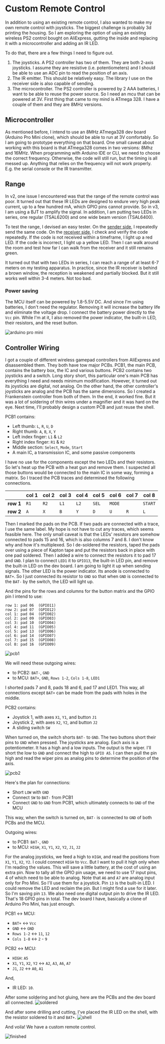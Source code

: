 # Custom Remote Control

In addition to using an existing remote control, I also wanted to make my own remote control with joysticks. The biggest challenge is probably 3d printing the housing. So I am exploring the option of using an existing wireless PS2 control bought on AliExpress, gutting the inside and replacing it with a microcontroller and adding an IR LED.

To do that, there are a few things I need to figure out.

1. The joysticks. A PS2 controller has two of them. They are both 2-axis joysticks. I assume they are resistive (i.e. potentiometers) and I should be able to use an ADC pin to read the position of an axis.
1. The IR emitter. This should be relatively easy. The library I use on the receiver side is also capable of sending.
1. The microcontroller. The PS2 controller is powered by 2 AAA batteries, I want to be able to reuse the power source. So I need an mcu that can be powered at 3V. First thing that came to my mind is ATmega 328. I have a couple of them and they are 8MHz versions.

## Microcontroller
As mentioned before, I intend to use an 8MHz ATmega328 dev board (Arduino Pro Mini clone), which should be able to run at 3V comfortably. So I am going to prototype everything on that board. One small caveat about working with this board is that ATmega328 comes in two versions: 8Mhz and 16MHz. When programming with Arduino IDE or CLI, we need to choose the correct frequency. Otherwise, the code will still run, but the timing is all messed up. Anything that relies on the frequency will not work properly. E.g. the serial console or the IR transmitter.

## Range
In v2, one issue I encountered was that the range of the remote control was poor. It turned out that these IR LEDs are designed to endure very high peak current, up to a few hundred mA, which GPIO pins cannot provide. So in v3, I am using a BJT to amplify the signal. In addition, I am putting two LEDs in series, one regular (TSAL6200) and one wide beam version (TSAL6400).

To test the range, I devised an easy tester. On the [sender side](./debug/irrange_sender/), I repeatedly send the same code. On the [receiver side](./debug/irrange_receiver/), I check and verify the code repeatedly. If the code is not received within a timeframe, I light up a red LED. If the code is incorrect, I light up a yellow LED. Then I can walk around the room and test how far I can walk from the receiver and it still remains green.

It turned out that with two LEDs in series, I can reach a range of at least 6-7 meters on my testing apparatus. In practice, since the IR receiver is behind a brown window, the reception is weakened and partially blocked. But it still works well within 3-4 meters. Not too bad.

### Power saving
The MCU itself can be powered by 1.8-5.5V DC. And since I'm using batteries, I don't need the regulator. Removing it will increase the battery life and eliminate the voltage drop. I connect the battery power directly to the `Vcc` pin. While I'm at it, I also removed the power indicator, the built-in LED, their resistors, and the reset button.

![arduino pro mini](./media/IMG_1218.jpeg)

## Controller Wiring
I got a couple of different wireless gamepad controllers from AliExpress and disassembled them. They both have tow major PCBs. PCB1, the main PCB, contains the battery box, the IC and various buttons. PCB2 contains two joysticks and a switch. Long story short, this particular one's main PCB has everything I need and needs minimum modification. However, it turned out its joysticks are digital, not analog. On the other hand, the other controller's joysticks are analog and the PCB has the same dimensions. So I created a Frankenstein controller from both of them. In the end, it worked fine. But it was a lot of soldering of thin wires under a magnifier and it was hard on the eye. Next time, I'll probably design a custom PCB and just reuse the shell.

PCB1 contains:
* Left thumb: `L`, `R`, `U`, `D`
* Right thumb: `A`, `B`, `X`, `Y`
* Left index finger: `L1` & `L2`
* Right index finger: `R1` & `R2`
* Middle section: `Select`, `Mode`, `Start`
* A main IC, a transmission IC, and some passive components

I have no use for the components except the two LEDs and their resistors. So let's heat up the PCB with a heat gun and remove them. I suspected all those buttons would be connected to the main IC in some way, forming a matrix. So I traced the PCB traces and determined the following connections.

|           | col 1 | col 2 | col 3 | col 4 | col 5 | col 6 | col 7 | col 8 |
|-----------|-------|-------|-------|-------|-------|-------|-------|-------|
| **row 1** |  `R1` |  `R2` |  `L1` |  `L2` | `SEL` |`MODE` |       |`START`|
| **row 2** |  `A`  |  `X`  |  `B`  |  `Y`  |  `D`  |  `U`  |  `R`  |  `L`  |

Then I marked the pads on the PCB. If two pads are connected with a trace, I use the same label. My hope is not have to cut any traces, which seems feasible here. The only small caveat is that the LEDs' resistors are somehow connected to pads 15 and 16, which is also columns 7 and 8. I don't know why and how it's multiplexed. So I de-soldered the resistors, taped the pads over using a piece of Kapton tape and put the resistors back in place with one pad soldered. Then I added a wire to connect the resistors it to pad 17 and `GND`. I plan to connect `LED1` it to `GPIO13`, the built-in LED pin, and remove the built-in LED on the dev board. I am going to light it up when sending signals. The other LED is the power indicator. Its anode is connected to `BAT+`. So I just connected its resistor to `GND` so that when `GND` is connected to the `BAT-` by the switch, the LED will light up.

And the pins for the rows and columns for the button matrix and the GPIO pin I intend to use:  
```
row 1: pad 06  (GPIO11)
row 2: pad 07  (GPIO12)
col 1: pad 04  (GPIO02)
col 2: pad 09  (GPIO03)
col 3: pad 10  (GPIO04)
col 4: pad 11  (GPIO05)
col 5: pad 13  (GPIO06)
col 6: pad 14  (GPIO07)
col 7: pad 15  (GPIO08)
col 8: pad 16  (GPIO09)
```

![pcb1](./media/IMG_0927.jpeg)

We will need these outgoing wires: 
* to PCB2: `BAT-`, `GND`
* to MCU: `BAT+`, `GND`, `Rows 1-2`, `Cols 1-8`, `LED1`

I shorted pads 7 and 8, pads 18 and 6, pad 17 and LED1. This way, all connections except `BAT+` can be made from the pads with holes in the middle.

PCB2 contains:
* Joystick 1, with axes `X1`, `Y1`, and button `J1`
* Joystick 2, with axes `X2`, `Y2`, and button `J2`
* A sliding switch `SW`

When turned on, the switch shorts `BAT-` to `GND`. The two buttons short their pins to `GND` when pressed. The joysticks are analog. Each axis is a potentiometer. It has a high and a low inputs. The output is the wiper. I'll short the low to `GND` and connect the high to  `GPIO A5`. I can then pull the pin high and read the wiper pins as analog pins to determine the position of the axis.

![pcb2](./media/IMG_0930.jpeg)

Here's the plan for connections:
* Short `LOW` with `GND`
* Connect `SW` to `BAT-` from PCB1
* Connect `GND` to `GND` from PCB1, which ultimately connects to `GND` of the MCU

This way, when the switch is turned on, `BAT-` is connected to `GND` of both PCBs and the MCU. 

Outgoing wires:
* to PCB1: `BAT-`, `GND`
* to MCU: `HIGH`, `X1`, `Y1`, `X2`, `Y2`, `J1`, `J2`

For the analog joysticks, we feed a high to `HIGH`, and read the positions from `X1`, `Y1`, `X2`, `Y2`. I could connect `HIGH` to `Vcc`. But I want to pull it high only when I'm reading the values. This will save a little battery, at the cost of using an extra pin. Now to tally all the GPIO pin usage, we need to use 17 input pins, 4 of which need to be able to analog. Note that `A6` and `A7` are analog input only for Pro Mini. So I'll use them for a joystick. Pin `13` is the built-in LED. I could remove the LED and reclaim the pin. But I might find a use for it later. So I'm saving pin `13`. We also need one digital output pin to drive the IR LED. That's 18 GPIO pins in total. The dev board I have, basically a clone of Arduino Pro Mini, has just enough.

PCB1 ↔ MCU:
* `BAT+` ↔ `Vcc`
* `GND` ↔ `GND`
* `Rows 1-2` ↔ `11`, `12`
* `Cols 1-8` ↔ `2` - `9`

PCB2 ↔ MCU:
* `HIGH`: `A5`
* `X1`, `Y1`, `X2`, `Y2` ↔ `A2`, `A3`, `A6`, `A7`
* `J1`, `J2` ↔ `A0`, `A1`

And,
* IR LED: `10`.

After some soldering and hot gluing, here are the PCBs and the dev board all connected.
![soldered](./media/IMG_1219.jpeg)

And after some drilling and cutting, I've placed the IR LED on the shell, with the resistor soldered to it and `BAT+`.
![shell](./media/IMG_0931.jpeg)

And voila! We have a custom remote control.

![finished](./media/IMG_1222.jpeg)

